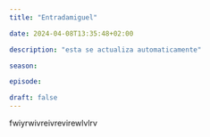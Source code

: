 ```yaml
---
title: "Entradamiguel"

date: 2024-04-08T13:35:48+02:00

description: "esta se actualiza automaticamente"

season:

episode:

draft: false
---
```

fwiyrwivreivrevirewlvlrv